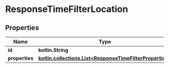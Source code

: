 
# ResponseTimeFilterLocation

## Properties
Name | Type | Description | Notes
------------ | ------------- | ------------- | -------------
**id** | **kotlin.String** |  | 
**properties** | [**kotlin.collections.List&lt;ResponseTimeFilterProperties&gt;**](ResponseTimeFilterProperties.md) |  | 



